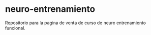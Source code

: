 # neuro-entrenamiento
Repositorio para la pagina de venta de curso de neuro entrenamiento funcional.
